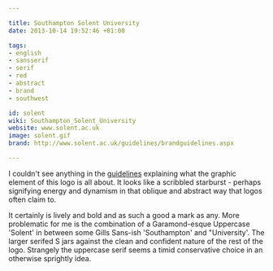 ```yaml
---

title: Southampton Solent University
date: 2013-10-14 19:52:46 +01:00

tags:
- english
- sansserif
- serif
- red
- abstract
- brand
- southwest

id: solent
wiki: Southampton_Solent_University
website: www.solent.ac.uk
image: solent.gif
brand: http://www.solent.ac.uk/guidelines/brandguidelines.aspx

---
```


I couldn't see anything in the <a href="http://www.solent.ac.uk/guidelines/brandguidelines.aspx">guidelines</a> explaining what the graphic element of this logo is all about. It looks like a scribbled starburst - perhaps signifying energy and dynamism in that oblique and abstract way that logos often claim to.

It certainly is lively and bold and as such a good a mark as any. More problematic for me is the combination of a Garamond-esque Uppercase 'Solent' in between some Gills Sans-ish 'Southampton' and "University'. The larger serifed S jars against the clean and confident nature of the rest of the logo. Strangely the uppercase serif seems a timid conservative choice in an otherwise sprightly idea.
